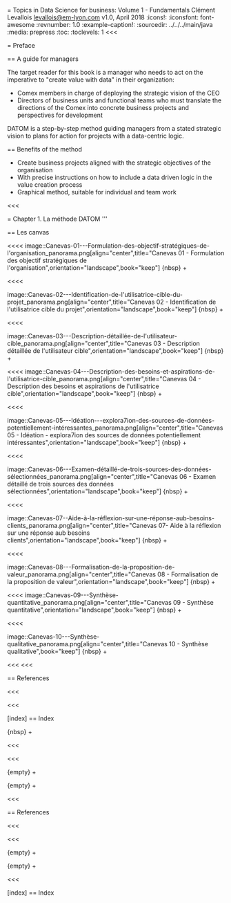 = Topics in Data Science for business: Volume 1 - Fundamentals
Clément Levallois <levallois@em-lyon.com>
v1.0, April 2018
:icons!:
:iconsfont:   font-awesome
:revnumber: 1.0
:example-caption!:
:sourcedir: ../../../main/java
:media: prepress
:toc:
:toclevels: 1
<<<

= Preface

== A guide for managers

The target reader for this book is a manager who needs to act on the imperative to "create value with data" in their organization:

- Comex members in charge of deploying the strategic vision of the CEO
- Directors of business units and functional teams who must translate the directions of the Comex into concrete business projects and perspectives for development

DATOM is a step-by-step method guiding managers from a stated strategic vision to plans for action for projects with a data-centric logic.

== Benefits of the method

- Create business projects aligned with the strategic objectives of the organisation
- With precise instructions on how to include a data driven logic in the value creation process
- Graphical method, suitable for individual and team work



<<<

= Chapter 1. La méthode DATOM
'''

== Les canvas

<<<<
image::Canevas-01---Formulation-des-objectif-stratégiques-de-l'organisation_panorama.png[align="center",title="Canevas 01 - Formulation des objectif stratégiques de l'organisation",orientation="landscape",book="keep"]
{nbsp} +

<<<<

image::Canevas-02---Identification-de-l'utilisatrice-cible-du-projet_panorama.png[align="center",title="Canevas 02 - Identification de l'utilisatrice cible du projet",orientation="landscape",book="keep"]
{nbsp} +


<<<<

image::Canevas-03---Description-détaillée-de-l'utilisateur-cible_panorama.png[align="center",title="Canevas 03 - Description détaillée de l'utilisateur cible",orientation="landscape",book="keep"]
{nbsp} +

<<<<
image::Canevas-04---Description-des-besoins-et-aspirations-de-l'utilisatrice-cible_panorama.png[align="center",title="Canevas 04 - Description des besoins et aspirations de l'utilisatrice cible",orientation="landscape",book="keep"]
{nbsp} +


<<<<

image::Canevas-05---Idéation---explora7ion-des-sources-de-données-potentiellement-intéressantes_panorama.png[align="center",title="Canevas 05 - Idéation - explora7ion des sources de données potentiellement intéressantes",orientation="landscape",book="keep"]
{nbsp} +

<<<<

image::Canevas-06---Examen-détaillé-de-trois-sources-des-données-sélectionnées_panorama.png[align="center",title="Canevas 06 - Examen détaillé de trois sources des données sélectionnées",orientation="landscape",book="keep"]
{nbsp} +

<<<<

image::Canevas-07--Aide-à-la-réflexion-sur-une-réponse-aub-besoins-clients_panorama.png[align="center",title="Canevas 07- Aide à la réflexion sur une réponse aub besoins clients",orientation="landscape",book="keep"]
{nbsp} +

<<<<

image::Canevas-08---Formalisation-de-la-proposition-de-valeur_panorama.png[align="center",title="Canevas 08 - Formalisation de la proposition de valeur",orientation="landscape",book="keep"]
{nbsp} +

<<<<
image::Canevas-09---Synthèse-quantitative_panorama.png[align="center",title="Canevas 09 - Synthèse quantitative",orientation="landscape",book="keep"]
{nbsp} +

<<<<


image::Canevas-10---Synthèse-qualitative_panorama.png[align="center",title="Canevas 10 - Synthèse qualitative",book="keep"]
{nbsp} +

<<<
<<<

== References

<<<

<<<

[index]
== Index

{nbsp} +

<<<

<<<


{empty} +


{empty} +


<<<

== References

<<<


<<<


{empty} +


{empty} +


<<<

[index]
== Index
